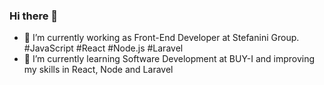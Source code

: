### Hi there 👋

- 🔭 I’m currently working as Front-End Developer at Stefanini Group. #JavaScript #React #Node.js #Laravel
- 🌱 I’m currently learning Software Development at BUY-I and improving my skills in React, Node and Laravel
